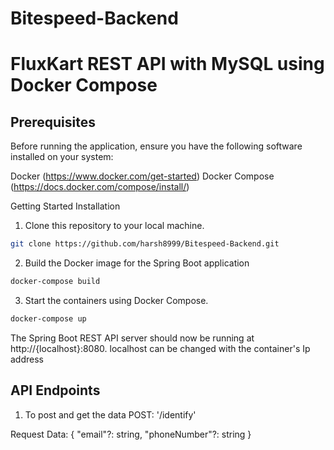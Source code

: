 # Bitespeed-Backend

# FluxKart REST API with MySQL using Docker Compose

## Prerequisites
Before running the application, ensure you have the following software installed on your system:

Docker (https://www.docker.com/get-started)
Docker Compose (https://docs.docker.com/compose/install/)

Getting Started
Installation
1. Clone this repository to your local machine.
```bash
git clone https://github.com/harsh8999/Bitespeed-Backend.git
```

2. Build the Docker image for the Spring Boot application
```bash
docker-compose build
```

3. Start the containers using Docker Compose.
```bash
docker-compose up
```
The Spring Boot REST API server should now be running at http://{localhost}:8080.
localhost can be changed with the container's Ip address


## API Endpoints

1. To post and get the data
POST: '/identify'

Request Data: {
	"email"?: string,
	"phoneNumber"?: string
}


